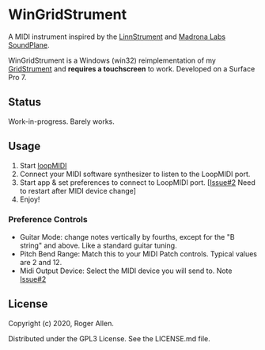 # WinGridStrument

A MIDI instrument inspired by the [LinnStrument](http://www.rogerlinndesign.com/linnstrument.html) and 
[Madrona Labs SoundPlane](http://madronalabs.com/soundplane).

WinGridStrument is a Windows (win32) reimplementation of my [GridStrument](https://github.com/rogerallen/GridStrument) 
and **requires a touchscreen** to work.  Developed on a Surface Pro 7.

## Status

Work-in-progress.  Barely works.

## Usage

1. Start [loopMIDI](http://www.tobias-erichsen.de/software/loopmidi.html) 
2. Connect your MIDI software synthesizer to listen to the LoopMIDI port.
3. Start app & set preferences to connect to LoopMIDI port. [[Issue#2](https://github.com/rogerallen/WinGridStrument/issues/2) Need to restart after MIDI device change]
4. Enjoy!

### Preference Controls

- Guitar Mode: change notes vertically by fourths, except for the "B string" and above.  Like a standard guitar tuning.
- Pitch Bend Range: Match this to your MIDI Patch controls.  Typical values are 2 and 12.
- Midi Output Device: Select the MIDI device you will send to.  Note [Issue#2](https://github.com/rogerallen/WinGridStrument/issues/2)  

## License

Copyright (c) 2020, Roger Allen.

Distributed under the GPL3 License.  See the LICENSE.md file.
